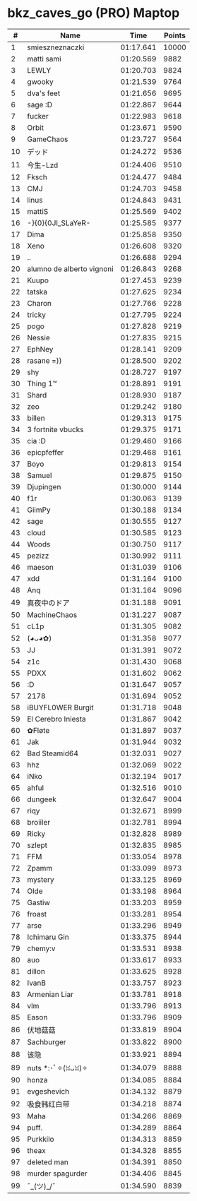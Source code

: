# bkz_caves_go (PRO) Maptop

|  # | Name | Time | Points |
|-------------- | -------------- | -------------- | -------------- | 
| 1 | smieszneznaczki | 01:17.641 | 10000 | 
| 2 | matti sami | 01:20.569 | 9882 | 
| 3 | LEWLY | 01:20.703 | 9824 | 
| 4 | gwooky | 01:21.539 | 9764 | 
| 5 | dva's feet | 01:21.656 | 9695 | 
| 6 | sage :D | 01:22.867 | 9644 | 
| 7 | fucker | 01:22.983 | 9618 | 
| 8 | Orbit | 01:23.671 | 9590 | 
| 9 | GameChaos | 01:23.727 | 9564 | 
| 10 | デッド | 01:24.272 | 9536 | 
| 11 | 今生-Lzd | 01:24.406 | 9510 | 
| 12 | Fksch | 01:24.477 | 9484 | 
| 13 | CMJ | 01:24.703 | 9458 | 
| 14 | linus | 01:24.843 | 9431 | 
| 15 | mattiS | 01:25.569 | 9402 | 
| 16 | -}{0}{0JI_SLaYeR- | 01:25.585 | 9377 | 
| 17 | Dima | 01:25.858 | 9350 | 
| 18 | Xeno | 01:26.608 | 9320 | 
| 19 | .. | 01:26.688 | 9294 | 
| 20 | alumno de alberto vignoni | 01:26.843 | 9268 | 
| 21 | Kuupo | 01:27.453 | 9239 | 
| 22 | tatska | 01:27.625 | 9234 | 
| 23 | Charon | 01:27.766 | 9228 | 
| 24 | tricky | 01:27.795 | 9224 | 
| 25 | pogo | 01:27.828 | 9219 | 
| 26 | Nessie | 01:27.835 | 9215 | 
| 27 | EphNey | 01:28.141 | 9209 | 
| 28 | rasane =)) | 01:28.500 | 9202 | 
| 29 | shy | 01:28.727 | 9197 | 
| 30 | Thing 1™ | 01:28.891 | 9191 | 
| 31 | Shard | 01:28.930 | 9187 | 
| 32 | zeo | 01:29.242 | 9180 | 
| 33 | billen | 01:29.313 | 9175 | 
| 34 | 3 fortnite vbucks | 01:29.375 | 9171 | 
| 35 | cia :D | 01:29.460 | 9166 | 
| 36 | epicpfeffer | 01:29.468 | 9161 | 
| 37 | Boyo | 01:29.813 | 9154 | 
| 38 | Samuel | 01:29.875 | 9150 | 
| 39 | Djupingen | 01:30.000 | 9144 | 
| 40 | f1r | 01:30.063 | 9139 | 
| 41 | GiimPy | 01:30.188 | 9134 | 
| 42 | sage | 01:30.555 | 9127 | 
| 43 | cloud | 01:30.585 | 9123 | 
| 44 | Woods | 01:30.750 | 9117 | 
| 45 | pezizz | 01:30.992 | 9111 | 
| 46 | maeson | 01:31.039 | 9106 | 
| 47 | xdd | 01:31.164 | 9100 | 
| 48 | Anq | 01:31.164 | 9096 | 
| 49 | 真夜中のドア | 01:31.188 | 9091 | 
| 50 | MachineChaos | 01:31.227 | 9087 | 
| 51 | cL1p | 01:31.305 | 9082 | 
| 52 | (◕ᴗ◕✿) | 01:31.358 | 9077 | 
| 53 | JJ | 01:31.391 | 9072 | 
| 54 | z1c | 01:31.430 | 9068 | 
| 55 | PDXX | 01:31.602 | 9062 | 
| 56 | :D | 01:31.647 | 9057 | 
| 57 | 2178 | 01:31.694 | 9052 | 
| 58 | iBUYFL0WER Burgit | 01:31.718 | 9048 | 
| 59 | El Cerebro Iniesta | 01:31.867 | 9042 | 
| 60 | ✿Fløte | 01:31.897 | 9037 | 
| 61 | Jak | 01:31.944 | 9032 | 
| 62 | Bad Steamid64 | 01:32.031 | 9027 | 
| 63 | hhz | 01:32.069 | 9022 | 
| 64 | iNko | 01:32.194 | 9017 | 
| 65 | ahful | 01:32.516 | 9010 | 
| 66 | dungeek | 01:32.647 | 9004 | 
| 67 | riqy | 01:32.671 | 8999 | 
| 68 | broiiler | 01:32.781 | 8994 | 
| 69 | Ricky | 01:32.828 | 8989 | 
| 70 | szlept | 01:32.835 | 8985 | 
| 71 | FFM | 01:33.054 | 8978 | 
| 72 | Zpamm | 01:33.099 | 8973 | 
| 73 | mystery | 01:33.125 | 8969 | 
| 74 | Olde | 01:33.198 | 8964 | 
| 75 | Gastiw | 01:33.203 | 8959 | 
| 76 | froast | 01:33.281 | 8954 | 
| 77 | arse | 01:33.296 | 8949 | 
| 78 | Ichimaru Gin | 01:33.375 | 8944 | 
| 79 | chemy:v | 01:33.531 | 8938 | 
| 80 | auo | 01:33.617 | 8933 | 
| 81 | dillon | 01:33.625 | 8928 | 
| 82 | IvanB | 01:33.757 | 8923 | 
| 83 | Armenian Liar | 01:33.781 | 8918 | 
| 84 | vlm | 01:33.796 | 8913 | 
| 85 | Eason | 01:33.796 | 8909 | 
| 86 | 伏地菇菇 | 01:33.819 | 8904 | 
| 87 | Sachburger | 01:33.822 | 8900 | 
| 88 | 该隐 | 01:33.921 | 8894 | 
| 89 | nuts *:･ﾟ✧(ꈍᴗꈍ)✧ | 01:34.079 | 8888 | 
| 90 | honza | 01:34.085 | 8884 | 
| 91 | evgeshevich | 01:34.132 | 8879 | 
| 92 | 吸食韩红白带 | 01:34.218 | 8874 | 
| 93 | Maha | 01:34.266 | 8869 | 
| 94 | puff. | 01:34.289 | 8864 | 
| 95 | Purkkilo | 01:34.313 | 8859 | 
| 96 | theax | 01:34.328 | 8855 | 
| 97 | deleted man | 01:34.391 | 8850 | 
| 98 | murder spagurder | 01:34.406 | 8845 | 
| 99 | ¯\_(ツ)_/¯ | 01:34.590 | 8839 | 

